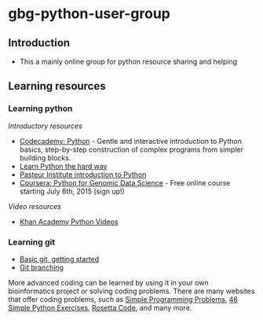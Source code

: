 # gbg-python-user-group

## Introduction

* This a mainly online group for python resource sharing and helping

## Learning resources


### Learning python

_Introductory resources_
* [Codecademy: Python](http://www.codecademy.com/tracks/python) - Gentle and interactive introduction to Python basics, step-by-step construction of complex programs from simpler building blocks.
* [Learn Python the hard way](http://learnpythonthehardway.org/book/)
* [Pasteur Institute introduction to Python](http://www.pasteur.fr/formation/infobio/python/)
* [Coursera: Python for Genomic Data Science](https://www.coursera.org/course/genpython) - Free online course starting July 6th, 2015 (sign up!)

_Video resources_
* [Khan Academy Python Videos](https://www.youtube.com/playlist?list=PLJR1V_NHIKrCkswPMULzQFHpYa57ZFGbs)

### Learning git
* [Basic git, getting started](https://github.com/mtop/gbg-python-user-group/wiki/Learning-Git!)
* [Git branching](http://pcottle.github.io/learnGitBranching/)

More advanced coding can be learned by using it in your own bioinformatics project or solving coding problems. There are many websites that offer coding problems, such as [Simple Programming Problems](http://adriann.github.io/programming_problems.html), [46 Simple Python Exercises](http://www.ling.gu.se/~lager/python_exercises.html), [Rosetta Code](http://rosettacode.or/wiki/Category:Programming_Tasks), and many more.
